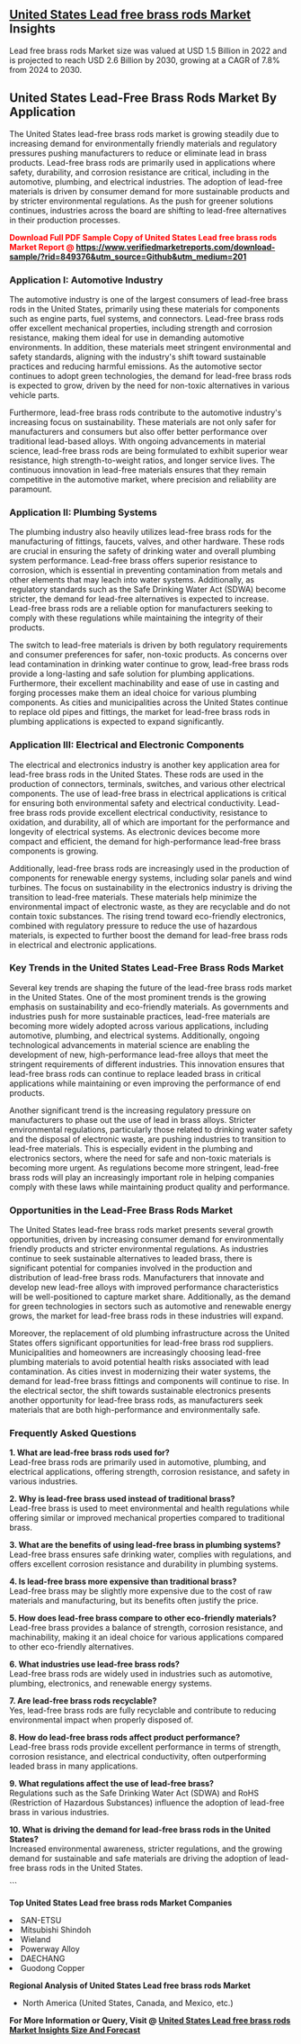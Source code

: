 <h2><a href="https://www.verifiedmarketreports.com/download-sample/?rid=849376&amp;utm_source=Github&amp;utm_medium=201" target="_blank">United States Lead free brass rods Market</a> Insights</h2><p>Lead free brass rods Market size was valued at USD 1.5 Billion in 2022 and is projected to reach USD 2.6 Billion by 2030, growing at a CAGR of 7.8% from 2024 to 2030.</p><p><h2>United States Lead-Free Brass Rods Market By Application</h2><p>The United States lead-free brass rods market is growing steadily due to increasing demand for environmentally friendly materials and regulatory pressures pushing manufacturers to reduce or eliminate lead in brass products. Lead-free brass rods are primarily used in applications where safety, durability, and corrosion resistance are critical, including in the automotive, plumbing, and electrical industries. The adoption of lead-free materials is driven by consumer demand for more sustainable products and by stricter environmental regulations. As the push for greener solutions continues, industries across the board are shifting to lead-free alternatives in their production processes. <strong><p><span class=""><span style="color: #ff0000;"><strong>Download Full PDF Sample Copy of United States Lead free brass rods Market Report</strong> @ </span><a href="https://www.verifiedmarketreports.com/download-sample/?rid=849376&amp;utm_source=Github&amp;utm_medium=201" target="_blank">https://www.verifiedmarketreports.com/download-sample/?rid=849376&amp;utm_source=Github&amp;utm_medium=201</a></span></p></strong></p><h3>Application I: Automotive Industry</h3><p>The automotive industry is one of the largest consumers of lead-free brass rods in the United States, primarily using these materials for components such as engine parts, fuel systems, and connectors. Lead-free brass rods offer excellent mechanical properties, including strength and corrosion resistance, making them ideal for use in demanding automotive environments. In addition, these materials meet stringent environmental and safety standards, aligning with the industry's shift toward sustainable practices and reducing harmful emissions. As the automotive sector continues to adopt green technologies, the demand for lead-free brass rods is expected to grow, driven by the need for non-toxic alternatives in various vehicle parts.</p><p>Furthermore, lead-free brass rods contribute to the automotive industry's increasing focus on sustainability. These materials are not only safer for manufacturers and consumers but also offer better performance over traditional lead-based alloys. With ongoing advancements in material science, lead-free brass rods are being formulated to exhibit superior wear resistance, high strength-to-weight ratios, and longer service lives. The continuous innovation in lead-free materials ensures that they remain competitive in the automotive market, where precision and reliability are paramount.</p><h3>Application II: Plumbing Systems</h3><p>The plumbing industry also heavily utilizes lead-free brass rods for the manufacturing of fittings, faucets, valves, and other hardware. These rods are crucial in ensuring the safety of drinking water and overall plumbing system performance. Lead-free brass offers superior resistance to corrosion, which is essential in preventing contamination from metals and other elements that may leach into water systems. Additionally, as regulatory standards such as the Safe Drinking Water Act (SDWA) become stricter, the demand for lead-free alternatives is expected to increase. Lead-free brass rods are a reliable option for manufacturers seeking to comply with these regulations while maintaining the integrity of their products.</p><p>The switch to lead-free materials is driven by both regulatory requirements and consumer preferences for safer, non-toxic products. As concerns over lead contamination in drinking water continue to grow, lead-free brass rods provide a long-lasting and safe solution for plumbing applications. Furthermore, their excellent machinability and ease of use in casting and forging processes make them an ideal choice for various plumbing components. As cities and municipalities across the United States continue to replace old pipes and fittings, the market for lead-free brass rods in plumbing applications is expected to expand significantly.</p><h3>Application III: Electrical and Electronic Components</h3><p>The electrical and electronics industry is another key application area for lead-free brass rods in the United States. These rods are used in the production of connectors, terminals, switches, and various other electrical components. The use of lead-free brass in electrical applications is critical for ensuring both environmental safety and electrical conductivity. Lead-free brass rods provide excellent electrical conductivity, resistance to oxidation, and durability, all of which are important for the performance and longevity of electrical systems. As electronic devices become more compact and efficient, the demand for high-performance lead-free brass components is growing.</p><p>Additionally, lead-free brass rods are increasingly used in the production of components for renewable energy systems, including solar panels and wind turbines. The focus on sustainability in the electronics industry is driving the transition to lead-free materials. These materials help minimize the environmental impact of electronic waste, as they are recyclable and do not contain toxic substances. The rising trend toward eco-friendly electronics, combined with regulatory pressure to reduce the use of hazardous materials, is expected to further boost the demand for lead-free brass rods in electrical and electronic applications.</p><h3>Key Trends in the United States Lead-Free Brass Rods Market</h3><p>Several key trends are shaping the future of the lead-free brass rods market in the United States. One of the most prominent trends is the growing emphasis on sustainability and eco-friendly materials. As governments and industries push for more sustainable practices, lead-free materials are becoming more widely adopted across various applications, including automotive, plumbing, and electrical systems. Additionally, ongoing technological advancements in material science are enabling the development of new, high-performance lead-free alloys that meet the stringent requirements of different industries. This innovation ensures that lead-free brass rods can continue to replace leaded brass in critical applications while maintaining or even improving the performance of end products.</p><p>Another significant trend is the increasing regulatory pressure on manufacturers to phase out the use of lead in brass alloys. Stricter environmental regulations, particularly those related to drinking water safety and the disposal of electronic waste, are pushing industries to transition to lead-free materials. This is especially evident in the plumbing and electronics sectors, where the need for safe and non-toxic materials is becoming more urgent. As regulations become more stringent, lead-free brass rods will play an increasingly important role in helping companies comply with these laws while maintaining product quality and performance.</p><h3>Opportunities in the Lead-Free Brass Rods Market</h3><p>The United States lead-free brass rods market presents several growth opportunities, driven by increasing consumer demand for environmentally friendly products and stricter environmental regulations. As industries continue to seek sustainable alternatives to leaded brass, there is significant potential for companies involved in the production and distribution of lead-free brass rods. Manufacturers that innovate and develop new lead-free alloys with improved performance characteristics will be well-positioned to capture market share. Additionally, as the demand for green technologies in sectors such as automotive and renewable energy grows, the market for lead-free brass rods in these industries will expand.</p><p>Moreover, the replacement of old plumbing infrastructure across the United States offers significant opportunities for lead-free brass rod suppliers. Municipalities and homeowners are increasingly choosing lead-free plumbing materials to avoid potential health risks associated with lead contamination. As cities invest in modernizing their water systems, the demand for lead-free brass fittings and components will continue to rise. In the electrical sector, the shift towards sustainable electronics presents another opportunity for lead-free brass rods, as manufacturers seek materials that are both high-performance and environmentally safe.</p><h3>Frequently Asked Questions</h3><p><strong>1. What are lead-free brass rods used for?</strong><br>Lead-free brass rods are primarily used in automotive, plumbing, and electrical applications, offering strength, corrosion resistance, and safety in various industries.</p><p><strong>2. Why is lead-free brass used instead of traditional brass?</strong><br>Lead-free brass is used to meet environmental and health regulations while offering similar or improved mechanical properties compared to traditional brass.</p><p><strong>3. What are the benefits of using lead-free brass in plumbing systems?</strong><br>Lead-free brass ensures safe drinking water, complies with regulations, and offers excellent corrosion resistance and durability in plumbing systems.</p><p><strong>4. Is lead-free brass more expensive than traditional brass?</strong><br>Lead-free brass may be slightly more expensive due to the cost of raw materials and manufacturing, but its benefits often justify the price.</p><p><strong>5. How does lead-free brass compare to other eco-friendly materials?</strong><br>Lead-free brass provides a balance of strength, corrosion resistance, and machinability, making it an ideal choice for various applications compared to other eco-friendly alternatives.</p><p><strong>6. What industries use lead-free brass rods?</strong><br>Lead-free brass rods are widely used in industries such as automotive, plumbing, electronics, and renewable energy systems.</p><p><strong>7. Are lead-free brass rods recyclable?</strong><br>Yes, lead-free brass rods are fully recyclable and contribute to reducing environmental impact when properly disposed of.</p><p><strong>8. How do lead-free brass rods affect product performance?</strong><br>Lead-free brass rods provide excellent performance in terms of strength, corrosion resistance, and electrical conductivity, often outperforming leaded brass in many applications.</p><p><strong>9. What regulations affect the use of lead-free brass?</strong><br>Regulations such as the Safe Drinking Water Act (SDWA) and RoHS (Restriction of Hazardous Substances) influence the adoption of lead-free brass in various industries.</p><p><strong>10. What is driving the demand for lead-free brass rods in the United States?</strong><br>Increased environmental awareness, stricter regulations, and the growing demand for sustainable and safe materials are driving the adoption of lead-free brass rods in the United States.</p>```</p><p><strong>Top United States Lead free brass rods Market Companies</strong></p><div data-test-id=""><p><li>SAN-ETSU</li><li> Mitsubishi Shindoh</li><li> Wieland</li><li> Powerway Alloy</li><li> DAECHANG</li><li> Guodong Copper</li></p><div><strong>Regional Analysis of&nbsp;United States Lead free brass rods Market</strong></div><ul><li dir="ltr"><p dir="ltr">North America&nbsp;(United States, Canada, and Mexico, etc.)</p></li></ul><p><strong>For More Information or Query, Visit @&nbsp;</strong><strong><a href="https://www.verifiedmarketreports.com/product/lead-free-brass-rods-market/?utm_source=Github&amp;utm_medium=201" target="_blank">United States Lead free brass rods Market Insights Size And Forecast</a></strong></p></div>

